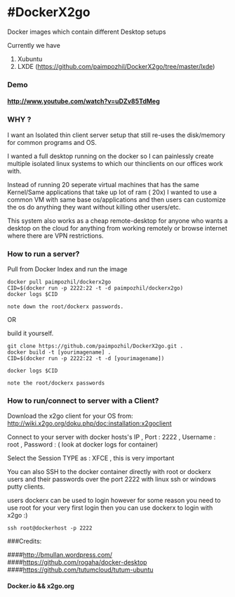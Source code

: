 
#DockerX2go
==========

Docker images which contain different Desktop setups 

Currently we have

1. Xubuntu
2. LXDE (https://github.com/paimpozhil/DockerX2go/tree/master/lxde)

### Demo

#### http://www.youtube.com/watch?v=uDZv85TdMeg

### WHY ?

I want an Isolated thin client server setup that still re-uses the disk/memory for common programs and OS.

I wanted a full desktop running on the docker so I can painlessly create multiple isolated linux systems to which our thinclients on our offices work with.

Instead of running 20 seperate virtual machines that has the same Kernel/Same applications that take up lot of ram ( 20x) I wanted to use a common VM with same base os/applications and then users can customize the os do anything they want without killing other users/etc.

This system also works as a cheap remote-desktop for anyone who wants a desktop on the cloud for anything from working remotely or browse internet where there are VPN restrictions.


### How to run a server?

Pull from Docker Index and run the image

```
docker pull paimpozhil/dockerx2go
CID=$(docker run -p 2222:22 -t -d paimpozhil/dockerx2go)
docker logs $CID

note down the root/dockerx passwords.
```

OR

build it yourself.

```
git clone https://github.com/paimpozhil/DockerX2go.git .
docker build -t [yourimagename] .
CID=$(docker run -p 2222:22 -t -d [yourimagename])

docker logs $CID

note the root/dockerx passwords
```


### How to run/connect to server with a Client?

Download the x2go client for your OS from:
http://wiki.x2go.org/doku.php/doc:installation:x2goclient

Connect to your server with docker hosts's IP , Port : 2222 , Username : root , Password : ( look at docker logs for container)

Select the Session TYPE as : XFCE , this is very important

You can also SSH to the docker container directly with root or dockerx users and their passwords over the port 2222 with linux ssh or windows putty clients.

users dockerx can be used to login however for some reason you need to use root for your very first login then you can use dockerx to login with x2go :)

```
ssh root@dockerhost -p 2222
```

###Credits:

####http://bmullan.wordpress.com/
####https://github.com/rogaha/docker-desktop
####https://github.com/tutumcloud/tutum-ubuntu

#### Docker.io && x2go.org
